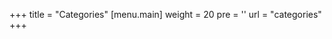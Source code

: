 +++
title = "Categories"
[menu.main]
  weight = 20
  pre = '<i class="fas fa-fw fa-cubes"></i>'
  url = "categories"
+++